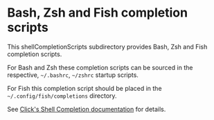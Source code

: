 # Bash, Zsh and Fish completion scripts

This shellCompletionScripts subdirectory provides Bash, Zsh and Fish 
completion scripts. 

For Bash and Zsh these completion scripts can be sourced in the 
respective, ``~/.bashrc``, ``~/zshrc`` startup scripts. 

For Fish this completion script should be placed in the 
``~/.config/fish/completions`` directory.

See [Click's Shell Completion 
documentation](https://click.palletsprojects.com/en/7.x/bashcomplete/#activation-script) 
for details. 
